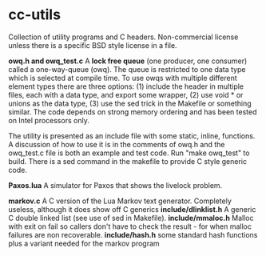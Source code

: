 # cc-utils
Collection of utility programs and C headers. Non-commercial license unless there is a specific BSD style license in a file.

**owq.h and owq_test.c**  A **lock free queue** (one producer, one consumer) called a one-way-queue (owq). The queue is restricted to one data type which is selected at compile time. To use owqs with multiple different element types there are three options: (1) include the header in multiple files, each with a data type, and export some wrapper, (2) use void * or unions as the data type, (3) use the sed trick in the Makefile or something similar.  The code depends on strong memory ordering and has been tested on Intel processors only. 

The utility is presented as an include file with some static, inline, functions. A discussion of how to use it is in the comments of owq.h and the owq_test.c file is both an example and test code. Run "make owq_test" to build. There is a sed command in the makefile to provide C style generic code. 

**Paxos.lua** A simulator for Paxos that shows the livelock problem. 

**markov.c**  A C version of the Lua Markov text generator. Completely useless, although it does show off C generics
**include/dlinklist.h** A generic C double linked list (see use of sed in Makefile). 
**include/mmaloc.h** Malloc with exit on fail so callers don't have to check the result - for when malloc failures are non recoverable. 
**include/hash.h** some standard hash functions plus a variant needed for the markov program



